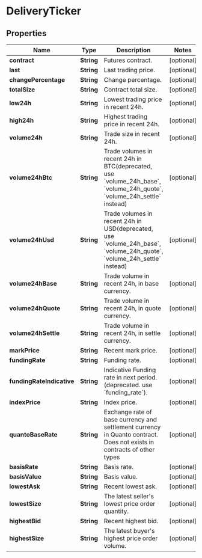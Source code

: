 
# DeliveryTicker

## Properties

Name | Type | Description | Notes
------------ | ------------- | ------------- | -------------
**contract** | **String** | Futures contract. |  [optional]
**last** | **String** | Last trading price. |  [optional]
**changePercentage** | **String** | Change percentage. |  [optional]
**totalSize** | **String** | Contract total size. |  [optional]
**low24h** | **String** | Lowest trading price in recent 24h. |  [optional]
**high24h** | **String** | Highest trading price in recent 24h. |  [optional]
**volume24h** | **String** | Trade size in recent 24h. |  [optional]
**volume24hBtc** | **String** | Trade volumes in recent 24h in BTC(deprecated, use &#x60;volume_24h_base&#x60;, &#x60;volume_24h_quote&#x60;, &#x60;volume_24h_settle&#x60; instead) |  [optional]
**volume24hUsd** | **String** | Trade volumes in recent 24h in USD(deprecated, use &#x60;volume_24h_base&#x60;, &#x60;volume_24h_quote&#x60;, &#x60;volume_24h_settle&#x60; instead) |  [optional]
**volume24hBase** | **String** | Trade volume in recent 24h, in base currency. |  [optional]
**volume24hQuote** | **String** | Trade volume in recent 24h, in quote currency. |  [optional]
**volume24hSettle** | **String** | Trade volume in recent 24h, in settle currency. |  [optional]
**markPrice** | **String** | Recent mark price. |  [optional]
**fundingRate** | **String** | Funding rate. |  [optional]
**fundingRateIndicative** | **String** | Indicative Funding rate in next period. (deprecated. use &#x60;funding_rate&#x60;). |  [optional]
**indexPrice** | **String** | Index price. |  [optional]
**quantoBaseRate** | **String** | Exchange rate of base currency and settlement currency in Quanto contract. Does not exists in contracts of other types |  [optional]
**basisRate** | **String** | Basis rate. |  [optional]
**basisValue** | **String** | Basis value. |  [optional]
**lowestAsk** | **String** | Recent lowest ask. |  [optional]
**lowestSize** | **String** | The latest seller&#39;s lowest price order quantity. |  [optional]
**highestBid** | **String** | Recent highest bid. |  [optional]
**highestSize** | **String** | The latest buyer&#39;s highest price order volume. |  [optional]

